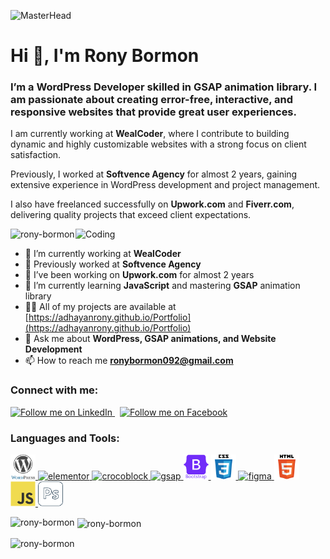 ![MasterHead](https://media.licdn.com/dms/image/D4D12AQE1ioPOFoNVCw/article-cover_image-shrink_600_2000/0/1679083748046?e=2147483647&v=beta&t=6pAfb6fO3GI0uXsLmzKqlZNtlv8FZrswVQODH-prBvY)

# Hi 👋, I'm Rony Bormon

### I’m a WordPress Developer skilled in GSAP animation library. I am passionate about creating error-free, interactive, and responsive websites that provide great user experiences.

I am currently working at **WealCoder**, where I contribute to building dynamic and highly customizable websites with a strong focus on client satisfaction.

Previously, I worked at **Softvence Agency** for almost 2 years, gaining extensive experience in WordPress development and project management.

I also have freelanced successfully on **Upwork.com** and **Fiverr.com**, delivering quality projects that exceed client expectations.

<img align="right" alt="Coding" width="400" src="https://cdn.dribbble.com/users/1162077/screenshots/3848914/programmer.gif" />

<p align="left">
  <img src="https://komarev.com/ghpvc/?username=rony-bormon&label=Profile%20views&color=0e75b6&style=flat" alt="rony-bormon" />
</p>

- 🔭 I’m currently working at **WealCoder**  
- 💼 Previously worked at **Softvence Agency**  
- 🔭 I’ve been working on **Upwork.com** for almost 2 years  
- 🌱 I’m currently learning **JavaScript** and mastering **GSAP** animation library  
- 👨‍💻 All of my projects are available at [https://adhayanrony.github.io/Portfolio](https://adhayanrony.github.io/Portfolio)  
- 💬 Ask me about **WordPress, GSAP animations, and Website Development**  
- 📫 How to reach me **ronybormon092@gmail.com**

### Connect with me:

<p align="left" dir="auto">
  <a href="https://linkedin.com/in/rony-bormon" rel="nofollow" target="_blank">
    <img src="https://img.shields.io/badge/Follow%20me-LinkedIn-blue?style=for-the-badge&logo=linkedin" alt="Follow me on LinkedIn" />
  </a>
  &nbsp;
  <a href="https://fb.com/adhayanrony" rel="nofollow" target="_blank">
    <img src="https://img.shields.io/badge/Follow%20me-Facebook-blue?style=for-the-badge&logo=facebook" alt="Follow me on Facebook" />
  </a>
</p>

### Languages and Tools:

<p>
  <a href="https://wordpress.org" target="_blank" rel="noreferrer">
    <img src="https://raw.githubusercontent.com/devicons/devicon/master/icons/wordpress/wordpress-original.svg" alt="wordpress" width="40" height="40"/>
  </a> 

  <a href="https://elementor.com" target="_blank" rel="noreferrer">
    <img src="https://avatars.githubusercontent.com/u/47606894?s=200&v=4" alt="elementor" width="40" height="40"/>
  </a> 

  <a href="https://crocoblock.com" target="_blank" rel="noreferrer">
    <img src="https://crocoblock.com/wp-content/uploads/2023/02/logos-crocoblock-icon-img-02.svg" alt="crocoblock" width="40" height="40"/>
  </a> 

  <a href="https://greensock.com/gsap/" target="_blank" rel="noreferrer">
    <img src="https://spin.atomicobject.com/wp-content/uploads/gsap-logo.jpg" alt="gsap" width="40" height="40"/>
  </a> 

  <a href="https://getbootstrap.com" target="_blank" rel="noreferrer">
    <img src="https://raw.githubusercontent.com/devicons/devicon/master/icons/bootstrap/bootstrap-plain-wordmark.svg" alt="bootstrap" width="40" height="40"/>
  </a> 

  <a href="https://www.w3schools.com/css/" target="_blank" rel="noreferrer">
    <img src="https://raw.githubusercontent.com/devicons/devicon/master/icons/css3/css3-original-wordmark.svg" alt="css3" width="40" height="40"/>
  </a> 

  <a href="https://www.figma.com/" target="_blank" rel="noreferrer">
    <img src="https://www.vectorlogo.zone/logos/figma/figma-icon.svg" alt="figma" width="40" height="40"/>
  </a> 

  <a href="https://www.w3.org/html/" target="_blank" rel="noreferrer">
    <img src="https://raw.githubusercontent.com/devicons/devicon/master/icons/html5/html5-original-wordmark.svg" alt="html5" width="40" height="40"/>
  </a> 

  <a href="https://developer.mozilla.org/en-US/docs/Web/JavaScript" target="_blank" rel="noreferrer">
    <img src="https://raw.githubusercontent.com/devicons/devicon/master/icons/javascript/javascript-original.svg" alt="javascript" width="40" height="40"/>
  </a> 

  <a href="https://www.photoshop.com/en" target="_blank" rel="noreferrer">
    <img src="https://raw.githubusercontent.com/devicons/devicon/master/icons/photoshop/photoshop-line.svg" alt="photoshop" width="40" height="40"/>
  </a>
</p>

<p><img align="left" src="https://github-readme-stats.vercel.app/api/top-langs?username=rony-bormon&show_icons=true&locale=en&layout=compact" alt="rony-bormon" /></p>

<p>&nbsp;<img align="center" src="https://github-readme-stats.vercel.app/api?username=rony-bormon&show_icons=true&locale=en" alt="rony-bormon" /></p>

<p><img align="center" src="https://github-readme-streak-stats.herokuapp.com/?user=rony-bormon&" alt="rony-bormon" /></p>
